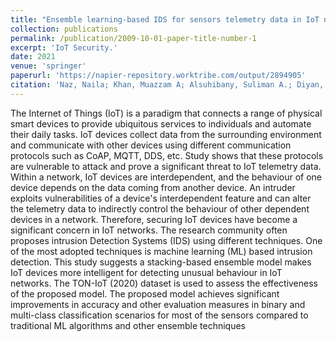 ```yaml
---
title: "Ensemble learning-based IDS for sensors telemetry data in IoT networks"
collection: publications
permalink: /publication/2009-10-01-paper-title-number-1
excerpt: 'IoT Security.'
date: 2021
venue: 'springer'
paperurl: 'https://napier-repository.worktribe.com/output/2894905'
citation: 'Naz, Naila; Khan, Muazzam A; Alsuhibany, Suliman A.; Diyan, Muhammad; Tan, Zhiyuan; Khan, Muhammad Almas; Ahmad, Jawad.'
---
```


The Internet of Things (IoT) is a paradigm that connects a range of physical smart devices to provide ubiquitous services to individuals and automate their daily tasks. IoT devices collect data from the surrounding environment and communicate with other devices using different communication protocols such as CoAP, MQTT, DDS, etc. Study shows that these protocols are vulnerable to attack and prove a significant threat to IoT telemetry data. Within a network, IoT devices are interdependent, and the behaviour of one device depends on the data coming from another device. An intruder exploits vulnerabilities of a device's interdependent feature and can alter the telemetry data to indirectly control the behaviour of other dependent devices in a network. Therefore, securing IoT devices have become a significant concern in IoT networks. The research community often proposes intrusion Detection Systems (IDS) using different techniques. One of the most adopted techniques is machine learning (ML) based intrusion detection. This study suggests a stacking-based ensemble model makes IoT devices more intelligent for detecting unusual behaviour in IoT networks. The TON-IoT (2020) dataset is used to assess the effectiveness of the proposed model. The proposed model achieves significant improvements in accuracy and other evaluation measures in binary and multi-class classification scenarios for most of the sensors compared to traditional ML algorithms and other ensemble techniques

